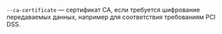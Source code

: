 `--ca-certificate` — сертификат CA, если требуется шифрование передаваемых данных, например для соответствия требованиям PCI DSS.
